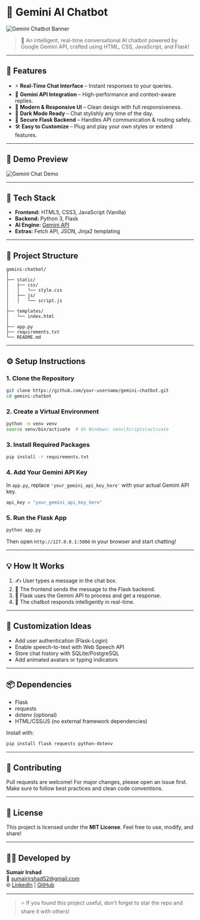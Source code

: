 # 💬 Gemini AI Chatbot

![Gemini Chatbot Banner](https://media.giphy.com/media/v1.Y2lkPTc5MGI3NjExdGZ1cXNvZm1yZ25ndTBjN3Zmejl3NnNmOXRxYzV1MXZsdm1vOWM2ZSZlcD12MV9naWZzX3NlYXJjaCZjdD1n/TilmLMmWrRYYHjLfub/giphy.gif)

> 🌟 An intelligent, real-time conversational AI chatbot powered by Google Gemini API, crafted using HTML, CSS, JavaScript, and Flask!

---

## 🚀 Features

- ⚡ **Real-Time Chat Interface** – Instant responses to your queries.
- 🧠 **Gemini API Integration** – High-performance and context-aware replies.
- 🎨 **Modern & Responsive UI** – Clean design with full responsiveness.
- 🌙 **Dark Mode Ready** – Chat stylishly any time of the day.
- 🔐 **Secure Flask Backend** – Handles API communication & routing safely.
- 🛠️ **Easy to Customize** – Plug and play your own styles or extend features.

---

## 📸 Demo Preview

![Gemini Chat Demo]("demo(1).mp4")

---

## 🧩 Tech Stack

- **Frontend:** HTML5, CSS3, JavaScript (Vanilla)
- **Backend:** Python 3, Flask
- **AI Engine:** [Gemini API](https://ai.google.dev/)
- **Extras:** Fetch API, JSON, Jinja2 templating

---

## 📂 Project Structure

```
gemini-chatbot/
│
├── static/
│   ├── css/
│   │   └── style.css
│   ├── js/
│   │   └── script.js
│
├── templates/
│   └── index.html
│
├── app.py
├── requirements.txt
└── README.md
```

---

## ⚙️ Setup Instructions

### 1. Clone the Repository
```bash
git clone https://github.com/your-username/gemini-chatbot.git
cd gemini-chatbot
```

### 2. Create a Virtual Environment
```bash
python -m venv venv
source venv/bin/activate  # On Windows: venv\Scripts\activate
```

### 3. Install Required Packages
```bash
pip install -r requirements.txt
```

### 4. Add Your Gemini API Key
In `app.py`, replace `'your_gemini_api_key_here'` with your actual Gemini API key.

```python
api_key = "your_gemini_api_key_here"
```

### 5. Run the Flask App
```bash
python app.py
```

Then open `http://127.0.0.1:5000` in your browser and start chatting!

---

## 💡 How It Works

1. ✍️ User types a message in the chat box.
2. 📡 The frontend sends the message to the Flask backend.
3. 🔐 Flask uses the Gemini API to process and get a response.
4. 💬 The chatbot responds intelligently in real-time.

---

## 🌈 Customization Ideas

- Add user authentication (Flask-Login)
- Enable speech-to-text with Web Speech API
- Store chat history with SQLite/PostgreSQL
- Add animated avatars or typing indicators

---

## 📦 Dependencies

- Flask
- requests
- dotenv (optional)
- HTML/CSS/JS (no external framework dependencies)

Install with:

```bash
pip install flask requests python-dotenv
```

---

## 🤝 Contributing

Pull requests are welcome! For major changes, please open an issue first.  
Make sure to follow best practices and clean code conventions.

---

## 📃 License

This project is licensed under the **MIT License**. Feel free to use, modify, and share!

---

## 👨‍💻 Developed by

**Sumair Irshad**  
📧 sumairirshad52@gmail.com  
🌐 [LinkedIn](https://www.linkedin.com/in/sumair-irshad) | [GitHub](https://github.com/sumair218/Sumair218)

---

> ⭐ If you found this project useful, don't forget to star the repo and share it with others!
